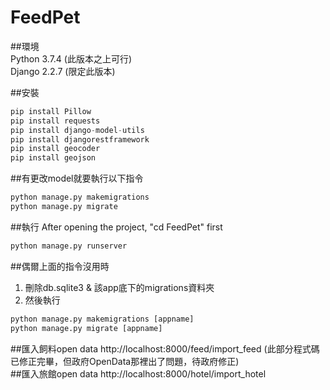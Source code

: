 # FeedPet
##環境
<br>
Python 3.7.4 (此版本之上可行)
<br>
Django 2.2.7 (限定此版本)
<br>

##安裝
```Python
pip install Pillow
pip install requests
pip install django-model-utils
pip install djangorestframework
pip install geocoder
pip install geojson
```

##有更改model就要執行以下指令
```Python
python manage.py makemigrations
python manage.py migrate
```

##執行
After opening the project, "cd FeedPet" first
```Python
python manage.py runserver
```

##偶爾上面的指令沒用時
1. 刪除db.sqlite3 & 該app底下的migrations資料夾
2. 然後執行
```Python
python manage.py makemigrations [appname]
python manage.py migrate [appname]
```


##匯入飼料open data
http://localhost:8000/feed/import_feed
(此部分程式碼已修正完畢，但政府OpenData那裡出了問題，待政府修正)
<br>
##匯入旅館open data
http://localhost:8000/hotel/import_hotel
<br>
